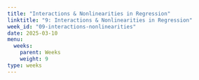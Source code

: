 ```yaml
---
title: "Interactions & Nonlinearities in Regression"
linktitle: "9: Interactions & Nonlinearities in Regression"
week_id: "09-interactions-nonlinearities"
date: 2025-03-10
menu:
  weeks:
    parent: Weeks
    weight: 9
type: weeks
---
```

